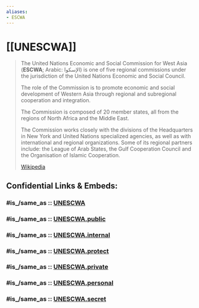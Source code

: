 ```yaml
---
aliases:
- ESCWA
---
```


# [[UNESCWA]] 

> The United Nations Economic and Social Commission for West Asia (**ESCWA**; Arabic: الإسكوا) is one of five regional commissions under the jurisdiction of the United Nations Economic and Social Council. 
> 
> The role of the Commission is to promote economic and social development of Western Asia through regional and subregional cooperation and integration.
>
> The Commission is composed of 20 member states, all from the regions of North Africa and the Middle East.
> 
> The Commission works closely with the divisions of the Headquarters in New York and United Nations specialized agencies, as well as with international and regional organizations. 
> Some of its regional partners include: the League of Arab States, the Gulf Cooperation Council and the Organisation of Islamic Cooperation.
>
> [Wikipedia](https://en.wikipedia.org/wiki/United%20Nations%20Economic%20and%20Social%20Commission%20for%20Western%20Asia)


## Confidential Links & Embeds: 

### #is_/same_as :: [UNESCWA](/_Standards/UN(United_Nations)/ECOSOC/UNESCWA.md) 

### #is_/same_as :: [UNESCWA.public](/_public/UN(United_Nations)/ECOSOC/UNESCWA.public.md) 

### #is_/same_as :: [UNESCWA.internal](/_internal/UN(United_Nations)/ECOSOC/UNESCWA.internal.md) 

### #is_/same_as :: [UNESCWA.protect](/_protect/UN(United_Nations)/ECOSOC/UNESCWA.protect.md) 

### #is_/same_as :: [UNESCWA.private](/_private/UN(United_Nations)/ECOSOC/UNESCWA.private.md) 

### #is_/same_as :: [UNESCWA.personal](/_personal/UN(United_Nations)/ECOSOC/UNESCWA.personal.md) 

### #is_/same_as :: [UNESCWA.secret](/_secret/UN(United_Nations)/ECOSOC/UNESCWA.secret.md)

